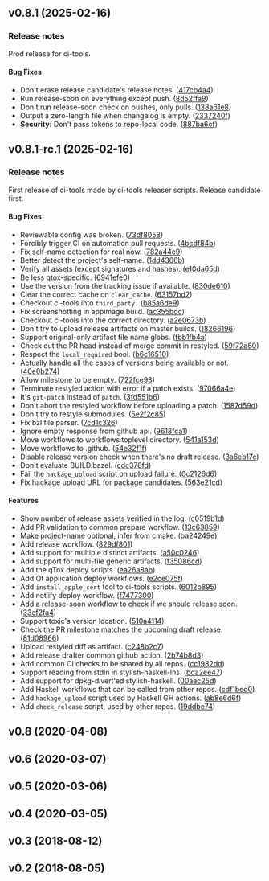 <a name="v0.8.1"></a>

## v0.8.1 (2025-02-16)

### Release notes

Prod release for ci-tools.

#### Bug Fixes

- Don't erase release candidate's release notes. ([417cb4a4](https://github.com/TokTok/ci-tools/commit/417cb4a41eca3067c885aea95d83503755fb00d8))
- Run release-soon on everything except push. ([8d52ffa9](https://github.com/TokTok/ci-tools/commit/8d52ffa94e12cc23075fde7d19ae86a10fa91c2b))
- Don't run release-soon check on pushes, only pulls. ([138a61e8](https://github.com/TokTok/ci-tools/commit/138a61e8e66b874849a5e5d82c2607280376c664))
- Output a zero-length file when changelog is empty. ([2337240f](https://github.com/TokTok/ci-tools/commit/2337240fb4840361a1c085b6c91476c3f9c27b43))
- **Security:** Don't pass tokens to repo-local code. ([887ba6cf](https://github.com/TokTok/ci-tools/commit/887ba6cf826e0c43013d90e421047a85b17bd75a))

<a name="v0.8.1-rc.1"></a>

## v0.8.1-rc.1 (2025-02-16)

### Release notes

First release of ci-tools made by ci-tools releaser scripts. Release candidate first.

#### Bug Fixes

- Reviewable config was broken. ([73df8058](https://github.com/TokTok/ci-tools/commit/73df8058eaa6bb34a05411e50b27039447355dc5))
- Forcibly trigger CI on automation pull requests. ([4bcdf84b](https://github.com/TokTok/ci-tools/commit/4bcdf84b4bbc9e23c3a5d9fb89cce3a50b8be373))
- Fix self-name detection for real now. ([782a44c9](https://github.com/TokTok/ci-tools/commit/782a44c9cf025a042e6c301ea1bd55a412dc2616))
- Better detect the project's self-name. ([1dd4366b](https://github.com/TokTok/ci-tools/commit/1dd4366beb0652a67095a4bbb10eb32b2f5c0bbd))
- Verify all assets (except signatures and hashes). ([e10da65d](https://github.com/TokTok/ci-tools/commit/e10da65db8cf31bc50d393f8010d078fac4a5eb7))
- Be less qtox-specific. ([6941efe0](https://github.com/TokTok/ci-tools/commit/6941efe0f13a4d436090ad803cffd36c785bbebc))
- Use the version from the tracking issue if available. ([830de610](https://github.com/TokTok/ci-tools/commit/830de6105193836c84e22d226853b900bd570616))
- Clear the correct cache on `clear_cache`. ([63157bd2](https://github.com/TokTok/ci-tools/commit/63157bd203107473d9be3102d960adc9863678ba))
- Checkout ci-tools into `third_party.` ([b85a6de9](https://github.com/TokTok/ci-tools/commit/b85a6de9faabfa1db0b986cfd19a31e9535a4d07))
- Fix screenshotting in appimage build. ([ac355bdc](https://github.com/TokTok/ci-tools/commit/ac355bdcbc2956a1783b43a6c9cff407b84f9986))
- Checkout ci-tools into the correct directory. ([a2e0673b](https://github.com/TokTok/ci-tools/commit/a2e0673b97ce5e83ba77873888de765aefe29709))
- Don't try to upload release artifacts on master builds. ([18266196](https://github.com/TokTok/ci-tools/commit/18266196d7424fafdc1b9b7189073e10c9131ec8))
- Support original-only artifact file name globs. ([fbb1fb4a](https://github.com/TokTok/ci-tools/commit/fbb1fb4af5bd037880392695f3074b43aab7a47e))
- Check out the PR head instead of merge commit in restyled. ([59f72a80](https://github.com/TokTok/ci-tools/commit/59f72a80cf8534dda16baef101d59dd19ddd976e))
- Respect the `local_required` bool. ([b6c16510](https://github.com/TokTok/ci-tools/commit/b6c165106361fa59cfa9f0ba018f4f442bd65e33))
- Actually handle all the cases of versions being available or not. ([40e0b274](https://github.com/TokTok/ci-tools/commit/40e0b2746905475d709860a40a524b89d7fcd1f4))
- Allow milestone to be empty. ([722fce93](https://github.com/TokTok/ci-tools/commit/722fce937d2644f32c4f66097e6990696cb22759))
- Terminate restyled action with error if a patch exists. ([97066a4e](https://github.com/TokTok/ci-tools/commit/97066a4ee3e886e215e337047ffc975a1cddac73))
- It's `git-patch` instead of `patch`. ([3fd551b6](https://github.com/TokTok/ci-tools/commit/3fd551b6d2d7c0b4f298da5ae0b66ad9fa6dd0fb))
- Don't abort the restyled workflow before uploading a patch. ([1587d59d](https://github.com/TokTok/ci-tools/commit/1587d59ddce88445b7e7b147637ad9efc9ac49aa))
- Don't try to restyle submodules. ([5e2f2c85](https://github.com/TokTok/ci-tools/commit/5e2f2c850312de1ad1735df0dbf23bab04e7c880))
- Fix bzl file parser. ([7cd1c326](https://github.com/TokTok/ci-tools/commit/7cd1c32652a13477cc08e1da53367a355621e31e))
- Ignore empty response from github api. ([9618fca1](https://github.com/TokTok/ci-tools/commit/9618fca17dde1ab1e1c8f88f6f5ea39584a4363c))
- Move workflows to workflows toplevel directory. ([541a153d](https://github.com/TokTok/ci-tools/commit/541a153dd71325654faf51be0600cb9a88fb8798))
- Move workflows to .github. ([54e32f1f](https://github.com/TokTok/ci-tools/commit/54e32f1fe11877100c58c189c11e9de591a62909))
- Disable release version check when there's no draft release. ([3a6eb17c](https://github.com/TokTok/ci-tools/commit/3a6eb17c69cb70ff6786309ceb8bde01247a5ee7))
- Don't evaluate BUILD.bazel. ([cdc378fd](https://github.com/TokTok/ci-tools/commit/cdc378fd2bbcb636db0a331e03bf0585b2339ea4))
- Fail the `hackage_upload` script on upload failure. ([0c2126d6](https://github.com/TokTok/ci-tools/commit/0c2126d6a22f551c6430def25d1da327ab628ecc))
- Fix hackage upload URL for package candidates. ([563e21cd](https://github.com/TokTok/ci-tools/commit/563e21cdcf71f5719d370e21f880a5d89b9a4a52))

#### Features

- Show number of release assets verified in the log. ([c0519b1d](https://github.com/TokTok/ci-tools/commit/c0519b1d6610c99d507220399e4f45d51846893e))
- Add PR validation to common prepare workflow. ([13c63859](https://github.com/TokTok/ci-tools/commit/13c63859954b7130d1546a738fcfb6fc37aec66a))
- Make project-name optional, infer from cmake. ([ba24249e](https://github.com/TokTok/ci-tools/commit/ba24249e74723ccaf0ca91a2408381c3be2b1bb6))
- Add release workflow. ([829df801](https://github.com/TokTok/ci-tools/commit/829df801043ef137c1010982033efbcf95589079))
- Add support for multiple distinct artifacts. ([a50c0246](https://github.com/TokTok/ci-tools/commit/a50c0246fc0899bb0e40ce10df685af5cea4c3b3))
- Add support for multi-file generic artifacts. ([f35086cd](https://github.com/TokTok/ci-tools/commit/f35086cddd1dc66a2070b3d936274fe5a43036b1))
- Add the qTox deploy scripts. ([ea26a8ab](https://github.com/TokTok/ci-tools/commit/ea26a8abd893e40c5aef3767d05a82621410ba86))
- Add Qt application deploy workflows. ([e2ce075f](https://github.com/TokTok/ci-tools/commit/e2ce075f41686df0ff281d7c9952fe18b349884d))
- Add `install_apple_cert` tool to ci-tools scripts. ([6012b895](https://github.com/TokTok/ci-tools/commit/6012b8955818aff2d4cc334bb9bb1d677d007d19))
- Add netlify deploy workflow. ([f7477300](https://github.com/TokTok/ci-tools/commit/f747730015e61640d7b8062078bddadfcd92f2f9))
- Add a release-soon workflow to check if we should release soon. ([33ef2fa4](https://github.com/TokTok/ci-tools/commit/33ef2fa41d30619435181bd5ff42cc2365618c10))
- Support toxic's version location. ([510a4114](https://github.com/TokTok/ci-tools/commit/510a4114bab49ceeb171608daf1f34ea7fdad17a))
- Check the PR milestone matches the upcoming draft release. ([81d08966](https://github.com/TokTok/ci-tools/commit/81d08966bc7c32db7b5c9ae923962de4dd9ff42d))
- Upload restyled diff as artifact. ([c248b2c7](https://github.com/TokTok/ci-tools/commit/c248b2c7a1baeb60d2e3bbf9fc467509f60011c7))
- Add release drafter common github action. ([2b74b8d3](https://github.com/TokTok/ci-tools/commit/2b74b8d3c7af26525e43670a651b77e4f7f2f169))
- Add common CI checks to be shared by all repos. ([cc1982dd](https://github.com/TokTok/ci-tools/commit/cc1982dd081eadf2aea460ddaf9bc20f4230763b))
- Support reading from stdin in stylish-haskell-lhs. ([bda2ee47](https://github.com/TokTok/ci-tools/commit/bda2ee47c6d3958dcaa71d87bc57cb48d6e0e981))
- Add support for dpkg-divert'ed stylish-haskell. ([00aec25d](https://github.com/TokTok/ci-tools/commit/00aec25d4e58e720119e4853b8d986dc996b52f8))
- Add Haskell workflows that can be called from other repos. ([cdf1bed0](https://github.com/TokTok/ci-tools/commit/cdf1bed0dc3c6b97c1cb402d649c13a43c0ae939))
- Add `hackage_upload` script used by Haskell GH actions. ([ab8e6d6f](https://github.com/TokTok/ci-tools/commit/ab8e6d6f168a0318f4b3210cc5a4fa71b25b52f9))
- Add `check_release` script, used by other repos. ([19ddbe74](https://github.com/TokTok/ci-tools/commit/19ddbe740f5ea38e64fd0aa1232e03fdd8bc993f))

<a name="v0.8"></a>

## v0.8 (2020-04-08)

<a name="v0.6"></a>

## v0.6 (2020-03-07)

<a name="v0.5"></a>

## v0.5 (2020-03-06)

<a name="v0.4"></a>

## v0.4 (2020-03-05)

<a name="v0.3"></a>

## v0.3 (2018-08-12)

<a name="v0.2"></a>

## v0.2 (2018-08-05)
